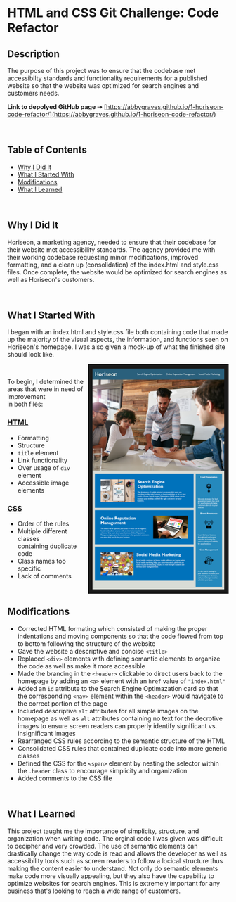 # **HTML and CSS Git Challenge: Code Refactor**

## **Description**

The purpose of this project was to ensure that the codebase met accessibilty standards and functionality requirements for a published website so that the website was optimized for search engines and customers needs.

**Link to depolyed GitHub page ➝** [https://abbygraves.github.io/1-horiseon-code-refactor/](https://abbygraves.github.io/1-horiseon-code-refactor/)

<br/>

## **Table of Contents**

- [Why I Did It](#why-i-did-it)
- [What I Started With](#what-i-started-with)
- [Modifications](#modifications)
- [What I Learned](#what-i-learned)

<br/>

## **Why I Did It**
Horiseon, a marketing agency, needed to ensure that their codebase for their website met accessibility standards. The agency provided me with their working codebase requesting minor modifications, improved formatting, and a clean up (consolidation) of the index.html and style.css files. Once complete, the website would be optimized for search engines as well as Horiseon's customers.

<br/>

## **What I Started With**
I began with an index.html and style.css file both containing code that made up the majority of the visual aspects, the information, and functions seen on Horiseon's homepage. I was also given a mock-up of what the finished site should look like. 

<img align="right" src="assets/images/mock-up.png" width="300px" border="10px">

<br/>

To begin, I determined the areas that were in need of improvement <br/>in both files:

### <ins>HTML</ins>
+ Formatting
+ Structure
+ `title` element
+ Link functionality
+ Over usage of `div` element
+ Accessible image elements

### <ins>CSS</ins>
+ Order of the rules
+ Multiple different classes <br/> containing duplicate code
+ Class names too specific
+ Lack of comments 

<br/>

## **Modifications**
+ Corrected HTML formating which consisted of making the proper indentations and moving components so that the code flowed from top to bottom following the structure of the website 
+ Gave the website a descriptive and concise `<title>`
+ Replaced `<div>` elements with defining semantic elements to organize the code as well as make it more accessible
+ Made the branding in the `<header>` clickable to direct users back to the homepage by adding an `<a>` element with an `href` value of `"index.html"`
+ Added an `id` attribute to the Search Engine Optimazation card so that the corresponding `<nav>` element within the `<header>` would navigate to the correct portion of the page
+ Included descriptive `alt` attributes for all simple images on the homepage as well as `alt` attributes containing no text for the decrotive images to ensure screen readers can properly identify significant vs. insignificant images 
+ Rearranged CSS rules according to the semantic structure of the HTML
+ Consolidated CSS rules that contained duplicate code into more generic classes
+ Defined the CSS for the `<span>` element by nesting the selector within the `.header` class to encourage simplicity and organization
+ Added comments to the CSS file

<br/>

## **What I Learned**
This project taught me the importance of simplicity, structure, and organization when writing code. The orginal code I was given was difficult to decipher and very crowded. The use of semantic elements can drastically change the way code is read and allows the developer as well as accessibility tools such as screen readers to follow a locical structure thus making the content easier to understand. Not only do semantic elements make code more visually appealing, but they also have the capability to optimize websites for search engines. This is extremely important for any business that's looking to reach a wide range of customers. 